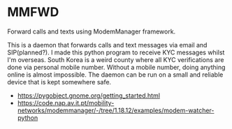 # MMFWD
Forward calls and texts using ModemManager framework.

This is a daemon that forwards calls and text messages via email and
SIP(planned?). I made this python program to receive KYC messages whilst I'm
overseas. South Korea is a weird county where all KYC verifications are done via
personal mobile number. Without a mobile number, doing anything online is almost
impossible. The daemon can be run on a small and reliable device that is kept
somewhere safe.

- https://pygobject.gnome.org/getting_started.html
- https://code.nap.av.it.pt/mobility-networks/modemmanager/-/tree/1.18.12/examples/modem-watcher-python
